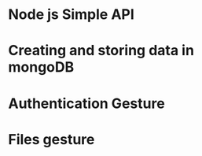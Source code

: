 # Node js Simple API
# Creating and storing data in mongoDB
# Authentication Gesture
# Files gesture
